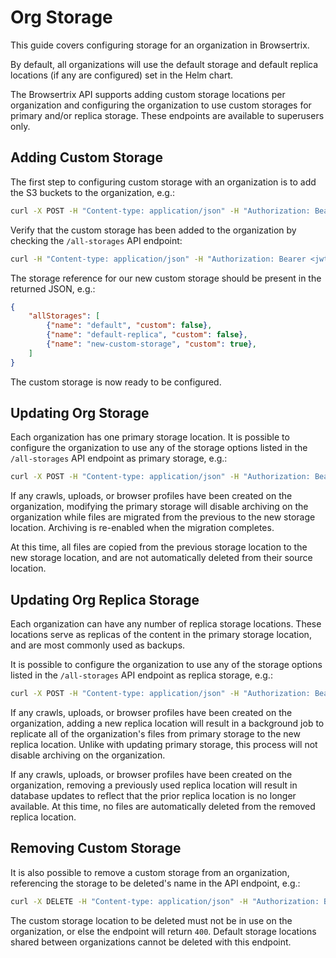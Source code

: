 # Org Storage

This guide covers configuring storage for an organization in Browsertrix.

By default, all organizations will use the default storage and default replica locations (if any are configured) set in the Helm chart.

The Browsertrix API supports adding custom storage locations per organization and configuring the organization to use custom storages for primary and/or replica storage. These endpoints are available to superusers only.

## Adding Custom Storage

The first step to configuring custom storage with an organization is to add the S3 buckets to the organization, e.g.:

```sh
curl -X POST -H "Content-type: application/json" -H "Authorization: Bearer <jwt token>" https://app.browsertrix.com/api/orgs/<org-id>/custom-storage --data '{"name": "new-custom-storage", "access_key": "<access-key>", "secret_key": "<secret-key>", "bucket": "new-custom-storage", "endpoint_url": "https://s3-provider.example.com/"}'
```

Verify that the custom storage has been added to the organization by checking the `/all-storages` API endpoint:

```sh
curl -H "Content-type: application/json" -H "Authorization: Bearer <jwt token>" https://app.browsertrix.com/api/orgs/<org-id>/all-storages
```

The storage reference for our new custom storage should be present in the returned JSON, e.g.:

```json
{
	"allStorages": [
		{"name": "default", "custom": false},
		{"name": "default-replica", "custom": false},
		{"name": "new-custom-storage", "custom": true},
	]
}
```

The custom storage is now ready to be configured.


## Updating Org Storage

Each organization has one primary storage location. It is possible to configure the organization to use any of the storage options listed in the `/all-storages` API endpoint as primary storage, e.g.:

```sh
curl -X POST -H "Content-type: application/json" -H "Authorization: Bearer <jwt token>" https://app.browsertrix.com/api/orgs/<org-id>/storage --data '{"storage": {"name": "new-custom-storage", "custom": true}}'
```

If any crawls, uploads, or browser profiles have been created on the organization, modifying the primary storage will disable archiving on the organization while files are migrated from the previous to the new storage location. Archiving is re-enabled when the migration completes.

At this time, all files are copied from the previous storage location to the new storage location, and are not automatically deleted from their source location.


## Updating Org Replica Storage

Each organization can have any number of replica storage locations. These locations serve as replicas of the content in the primary storage location, and are most commonly used as backups.

It is possible to configure the organization to use any of the storage options listed in the `/all-storages` API endpoint as replica storage, e.g.:

```sh
curl -X POST -H "Content-type: application/json" -H "Authorization: Bearer <jwt token>" https://app.browsertrix.com/api/orgs/<org-id>/storage-replicas --data '{"storageReplicas": [{"name": "default-replica", "custom": false}, {"new-custom-storage": true}]}'
```

If any crawls, uploads, or browser profiles have been created on the organization, adding a new replica location will result in a background job to replicate all of the organization's files from primary storage to the new replica location. Unlike with updating primary storage, this process will not disable archiving on the organization.

If any crawls, uploads, or browser profiles have been created on the organization, removing a previously used replica location will result in database updates to reflect that the prior replica location is no longer available. At this time, no files are automatically deleted from the removed replica location.


## Removing Custom Storage

It is also possible to remove a custom storage from an organization, referencing the storage to be deleted's name in the API endpoint, e.g.:

```sh
curl -X DELETE -H "Content-type: application/json" -H "Authorization: Bearer <jwt token>" https://app.browsertrix.com/api/orgs/<org-id>/custom-storage/new-custom-storage
```

The custom storage location to be deleted must not be in use on the organization, or else the endpoint will return `400`. Default storage locations shared between organizations cannot be deleted with this endpoint.
